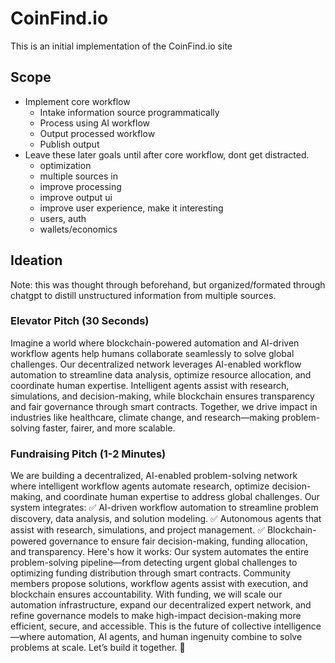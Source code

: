 # CoinFind.io
This is an initial implementation of the CoinFind.io site

## Scope
- Implement core workflow
  - Intake information source programmatically
  - Process using AI workflow
  - Output processed workflow
  - Publish output
- Leave these later goals until after core workflow, dont get distracted.
  - optimization
  - multiple sources in
  - improve processing
  - improve output ui
  - improve user experience, make it interesting
  - users, auth
  - wallets/economics

## Ideation
Note: this was thought through beforehand, but organized/formated through chatgpt to distill unstructured information from multiple sources. 
### Elevator Pitch (30 Seconds)
Imagine a world where blockchain-powered automation and AI-driven workflow agents help humans collaborate seamlessly to solve global challenges. Our decentralized network leverages AI-enabled workflow automation to streamline data analysis, optimize resource allocation, and coordinate human expertise. Intelligent agents assist with research, simulations, and decision-making, while blockchain ensures transparency and fair governance through smart contracts. Together, we drive impact in industries like healthcare, climate change, and research—making problem-solving faster, fairer, and more scalable.
### Fundraising Pitch (1-2 Minutes)
We are building a decentralized, AI-enabled problem-solving network where intelligent workflow agents automate research, optimize decision-making, and coordinate human expertise to address global challenges. Our system integrates:
 ✅ AI-driven workflow automation to streamline problem discovery, data analysis, and solution modeling.
 ✅ Autonomous agents that assist with research, simulations, and project management.
 ✅ Blockchain-powered governance to ensure fair decision-making, funding allocation, and transparency.
Here's how it works: Our system automates the entire problem-solving pipeline—from detecting urgent global challenges to optimizing funding distribution through smart contracts. Community members propose solutions, workflow agents assist with execution, and blockchain ensures accountability.
With funding, we will scale our automation infrastructure, expand our decentralized expert network, and refine governance models to make high-impact decision-making more efficient, secure, and accessible. This is the future of collective intelligence—where automation, AI agents, and human ingenuity combine to solve problems at scale. Let’s build it together. 🚀


